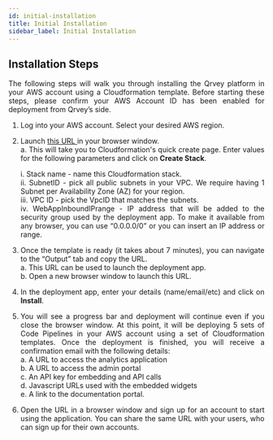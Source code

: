 ```yaml
---
id: initial-installation
title: Initial Installation
sidebar_label: Initial Installation
---
```


<div style="text-align: justify">


## Installation Steps
The following steps will walk you through installing the Qrvey platform in your AWS account using a Cloudformation template. Before starting these steps, please confirm your AWS Account ID has been enabled for deployment from Qrvey’s side.

1. Log into your AWS account. Select your desired AWS region.

2. Launch <a href="https://console.aws.amazon.com/cloudformation/home?region=us-east-1#/stacks/quickcreate?templateURL=https://qrvey-autodeployapp.s3.amazonaws.com/autodeployappCloudformation-enterprise-5.3.json&stackName=Qrvey-Deployment-Manager"> this URL </a> in your browser window. <br>
a. This will take you to Cloudformation's quick create page. Enter values for the following parameters and click on **Create Stack**.<br>

    i. Stack name - name this Cloudformation stack. <br>
    ii. SubnetID - pick all public subnets in your VPC. We require having 1 Subnet per Availability Zone (AZ) for your region.<br>
    iii. VPC ID - pick the VpcID that matches the subnets.<br>
    iv. WebAppInboundIPrange - IP address that will be added to the security group used by the deployment app. To make it available from any browser, you can use “0.0.0.0/0” or you can insert an IP address or range.

3. Once the template is ready (it takes about 7 minutes), you can navigate to the “Output” tab and copy the URL. <br>
a. This URL can be used to launch the deployment app. <br>
b. Open a new browser window to launch this URL.

4. In the deployment app, enter your details (name/email/etc) and click on **Install**.

5. You will see a progress bar and deployment will continue even if you close the browser window. At this point, it will be deploying 5 sets of Code Pipelines in your AWS account using a set of Cloudformation templates.
Once the deployment is finished, you will receive a confirmation email with the following details: <br>
a. A URL to access the analytics application<br>
b. A URL to access the admin portal<br>
c. An API key for embedding and API calls<br>
d. Javascript URLs used with the embedded widgets<br>
e. A link to the documentation portal.

7. Open the URL in a browser window and sign up for an account to start using the application. You can share the same URL with your users, who can sign up for their own accounts.

